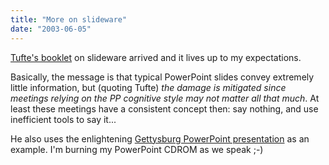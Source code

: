 ```yaml
---
title: "More on slideware"
date: "2003-06-05"
---
```


[Tufte's booklet](http://codeconsult.ch/bertrand/archives/000053.html) on slideware arrived and it lives up to my expectations.

Basically, the message is that typical PowerPoint slides convey extremely little information, but (quoting Tufte) _the damage is mitigated since meetings relying on the PP cognitive style may not matter all that much_. At least these meetings have a consistent concept then: say nothing, and use inefficient tools to say it...

He also uses the enlightening [Gettysburg PowerPoint presentation](http://www.norvig.com/Gettysburg/making.html) as an example. I'm burning my PowerPoint CDROM as we speak ;-)
